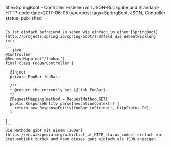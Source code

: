 title=SpringBoot – Controller erstellen mit JSON-Rückgabe und Standard-HTTP-code
date=2017-06-05
type=post
tags=SpringBoot, JSON, Controller
status=published
~~~~~~

Es ist einfach befreiend zu sehen wie einfach in einem [SpringBoot](http://projects.spring.io/spring-boot/)-Umfeld die Webentwicklung ist:

```java
@Controller
@RequestMapping("/foobar")
final class FooBarController {

  @Inject
  private FooBar fooBar;

  /**
  * @return the currently set {@link FooBar}.
  */
  @RequestMapping(method = RequestMethod.GET)
  public ResponseEntity parseInvocationContext() {
    return new ResponseEntity(fooBar.toString(), HttpStatus.OK);
  }

}
```
Die Methode gibt mit einem [200er](https://en.wikipedia.org/wiki/List_of_HTTP_status_codes) einfach ein Statusobjekt zurück und kann dieses ganz einfach als JSON anzeigen.

